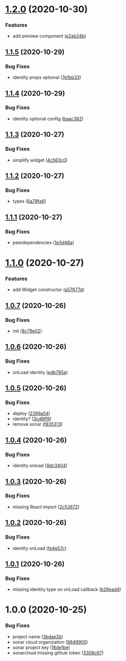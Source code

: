 # [1.2.0](https://github.com/monx-dev/React-NetlifyCMS/compare/v1.1.5...v1.2.0) (2020-10-30)


### Features

* add preview component ([e2ab24b](https://github.com/monx-dev/React-NetlifyCMS/commit/e2ab24b77ebfbe6600a33b7a0d6ff101bfee513b))

## [1.1.5](https://github.com/monx-dev/React-NetlifyCMS/compare/v1.1.4...v1.1.5) (2020-10-29)


### Bug Fixes

* identity props optional ([7e1bb33](https://github.com/monx-dev/React-NetlifyCMS/commit/7e1bb334072348948482b7f2a9f891ee2996e1f0))

## [1.1.4](https://github.com/monx-dev/React-NetlifyCMS/compare/v1.1.3...v1.1.4) (2020-10-29)


### Bug Fixes

* identity optional config ([baac382](https://github.com/monx-dev/React-NetlifyCMS/commit/baac382afbebc93bbe00248aac68825aa9735bff))

## [1.1.3](https://github.com/monx-dev/React-NetlifyCMS/compare/v1.1.2...v1.1.3) (2020-10-27)


### Bug Fixes

* simplify widget ([4c563c0](https://github.com/monx-dev/React-NetlifyCMS/commit/4c563c0f05f295b131584d90a75b4f0a2da50b35))

## [1.1.2](https://github.com/monx-dev/React-NetlifyCMS/compare/v1.1.1...v1.1.2) (2020-10-27)


### Bug Fixes

* types ([6a78fa6](https://github.com/monx-dev/React-NetlifyCMS/commit/6a78fa6ca40a696025200d571862bb9ebe1c842e))

## [1.1.1](https://github.com/monx-dev/React-NetlifyCMS/compare/v1.1.0...v1.1.1) (2020-10-27)


### Bug Fixes

* peerdependencies ([1e3d48a](https://github.com/monx-dev/React-NetlifyCMS/commit/1e3d48a832aa16f157a3dbddffacaccbf2c3ac49))

# [1.1.0](https://github.com/monx-dev/React-NetlifyCMS/compare/v1.0.7...v1.1.0) (2020-10-27)


### Features

* add Widget constructor ([a57677d](https://github.com/monx-dev/React-NetlifyCMS/commit/a57677d8d744e47934992b51e94ef7b7e9c5c4cf))

## [1.0.7](https://github.com/monx-dev/React-NetlifyCMS/compare/v1.0.6...v1.0.7) (2020-10-26)


### Bug Fixes

* init ([8c79e02](https://github.com/monx-dev/React-NetlifyCMS/commit/8c79e02ccdd95cab6951d7d9892be154e5b59f3a))

## [1.0.6](https://github.com/monx-dev/React-NetlifyCMS/compare/v1.0.5...v1.0.6) (2020-10-26)


### Bug Fixes

* onLoad identity ([edb785e](https://github.com/monx-dev/React-NetlifyCMS/commit/edb785ee728956cb2ad1f318d21358a36c749032))

## [1.0.5](https://github.com/monx-dev/React-NetlifyCMS/compare/v1.0.4...v1.0.5) (2020-10-26)


### Bug Fixes

* deploy ([2399a54](https://github.com/monx-dev/React-NetlifyCMS/commit/2399a54dba1af8f219b8d2e65694f1ca253fe013))
* identity? ([3cd8ff8](https://github.com/monx-dev/React-NetlifyCMS/commit/3cd8ff867736ed073a1b3c53d8089b8867eaedac))
* remove sonar ([f835313](https://github.com/monx-dev/React-NetlifyCMS/commit/f835313881bcd2ca9dcbaef667436af4ab029122))

## [1.0.4](https://github.com/monx-dev/React-NetlifyCMS/compare/v1.0.3...v1.0.4) (2020-10-26)


### Bug Fixes

* identity onload ([9dc3404](https://github.com/monx-dev/React-NetlifyCMS/commit/9dc3404a82bc615a0bc743c7b486681c7df97ebd))

## [1.0.3](https://github.com/monx-dev/React-NetlifyCMS/compare/v1.0.2...v1.0.3) (2020-10-26)


### Bug Fixes

* missing React import ([2c52672](https://github.com/monx-dev/React-NetlifyCMS/commit/2c52672e3cb592f4bfc84c17ced34a0f2a1a60ab))

## [1.0.2](https://github.com/monx-dev/React-NetlifyCMS/compare/v1.0.1...v1.0.2) (2020-10-26)


### Bug Fixes

* identity onLoad ([fe4e57c](https://github.com/monx-dev/React-NetlifyCMS/commit/fe4e57cda5328501e968d0a40a94dac3b09007c6))

## [1.0.1](https://github.com/monx-dev/React-NetlifyCMS/compare/v1.0.0...v1.0.1) (2020-10-26)


### Bug Fixes

* missing identity type on onLoad callback ([b28ead4](https://github.com/monx-dev/React-NetlifyCMS/commit/b28ead4b6c3d0295d122cd92782b99b88f078811))

# 1.0.0 (2020-10-25)


### Bug Fixes

* project name ([3bdae2b](https://github.com/monx-dev/React-NetlifyCMS/commit/3bdae2b1e4d428630e8b2096a12bc8bed7213fa4))
* sonar cloud organization ([9849905](https://github.com/monx-dev/React-NetlifyCMS/commit/9849905a73701ce70466e79fe77f9a3bf072b687))
* sonar project key ([16de1be](https://github.com/monx-dev/React-NetlifyCMS/commit/16de1be9ce9507d2700bfb1751e6470bd9761eaa))
* sonarcloud missing github token ([3308c67](https://github.com/monx-dev/React-NetlifyCMS/commit/3308c67e48cf1ded4a44af90c05205c688b5cad0))
